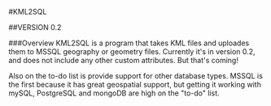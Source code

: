 #KML2SQL

##VERSION 0.2

###Overview
KML2SQL is a program that takes KML files and uploades them to MSSQL geography or geometry files. Currently it's in version 0.2, and does not include any other custom attributes. But that's coming!

Also on the to-do list is provide support for other database types. MSSQL is the first because it has great geospatial support, but getting it working with mySQL, PostgreSQL and mongoDB are high on the "to-do" list.